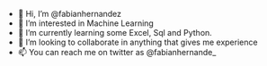 - 👋 Hi, I’m @fabianhernandez
- 👀 I’m interested in Machine Learning
- 🌱 I’m currently learning some Excel, Sql and Python.
- 💞️ I’m looking to collaborate in anything that gives me experience
- 📫 You can reach me on twitter as @fabianhernande_

<!---
fabherhe/fabherhe is a ✨ special ✨ repository because its `README.md` (this file) appears on your GitHub profile.
You can click the Preview link to take a look at your changes.
--->

